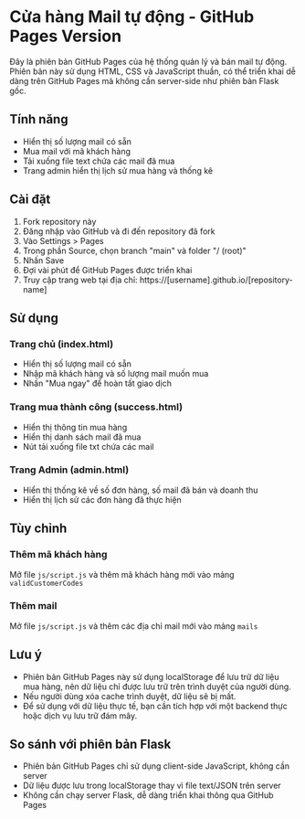 # Cửa hàng Mail tự động - GitHub Pages Version

Đây là phiên bản GitHub Pages của hệ thống quản lý và bán mail tự động. Phiên bản này sử dụng HTML, CSS và JavaScript thuần, có thể triển khai dễ dàng trên GitHub Pages mà không cần server-side như phiên bản Flask gốc.

## Tính năng

- Hiển thị số lượng mail có sẵn
- Mua mail với mã khách hàng
- Tải xuống file text chứa các mail đã mua
- Trang admin hiển thị lịch sử mua hàng và thống kê

## Cài đặt

1. Fork repository này
2. Đăng nhập vào GitHub và đi đến repository đã fork
3. Vào Settings > Pages
4. Trong phần Source, chọn branch "main" và folder "/ (root)"
5. Nhấn Save
6. Đợi vài phút để GitHub Pages được triển khai
7. Truy cập trang web tại địa chỉ: https://[username].github.io/[repository-name]

## Sử dụng

### Trang chủ (index.html)
- Hiển thị số lượng mail có sẵn
- Nhập mã khách hàng và số lượng mail muốn mua
- Nhấn "Mua ngay" để hoàn tất giao dịch

### Trang mua thành công (success.html)
- Hiển thị thông tin mua hàng
- Hiển thị danh sách mail đã mua
- Nút tải xuống file txt chứa các mail

### Trang Admin (admin.html)
- Hiển thị thống kê về số đơn hàng, số mail đã bán và doanh thu
- Hiển thị lịch sử các đơn hàng đã thực hiện

## Tùy chỉnh

### Thêm mã khách hàng
Mở file `js/script.js` và thêm mã khách hàng mới vào mảng `validCustomerCodes`

### Thêm mail
Mở file `js/script.js` và thêm các địa chỉ mail mới vào mảng `mails`

## Lưu ý

- Phiên bản GitHub Pages này sử dụng localStorage để lưu trữ dữ liệu mua hàng, nên dữ liệu chỉ được lưu trữ trên trình duyệt của người dùng.
- Nếu người dùng xóa cache trình duyệt, dữ liệu sẽ bị mất.
- Để sử dụng với dữ liệu thực tế, bạn cần tích hợp với một backend thực hoặc dịch vụ lưu trữ đám mây.

## So sánh với phiên bản Flask
- Phiên bản GitHub Pages chỉ sử dụng client-side JavaScript, không cần server
- Dữ liệu được lưu trong localStorage thay vì file text/JSON trên server
- Không cần chạy server Flask, dễ dàng triển khai thông qua GitHub Pages 